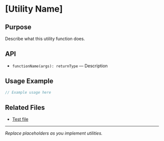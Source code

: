 # [Utility Name]

## Purpose

Describe what this utility function does.

## API

- `functionName(args): returnType` — Description

## Usage Example

```js
// Example usage here
```

## Related Files

- [Test file](../../../../tests/src/utils/[UtilityName].test.md)

---

_Replace placeholders as you implement utilities._
